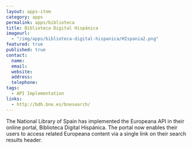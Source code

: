 ```yaml
---
layout: apps-item
category: apps
permalink: apps/biblioteca
title: Biblioteca Digital Hispánica
imageurl: 
  - "/img/apps/biblioteca-digital-hispanica/HIspania2.png"
featured: true
published: true
contact:
  name: 
  email: 
  website: 
  address: 
  telephone: 
tags: 
  - API Implementation
links:
  - http://bdh.bne.es/bnesearch/
---
```


The National Library of Spain has implemented the Europeana API in their online portal, Biblioteca Digital Hispánica. The portal now enables their users to access related Europeana content via a single link on their search results header.

